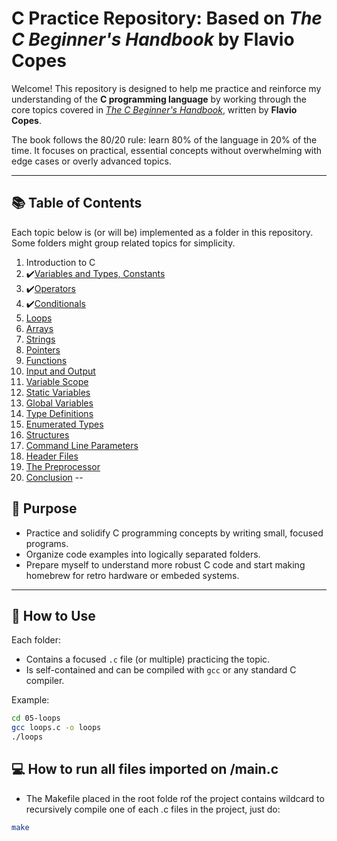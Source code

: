# C Practice Repository: Based on *The C Beginner's Handbook* by Flavio Copes

Welcome! This repository is designed to help me practice and reinforce my understanding of the **C programming language** by working through the core topics covered in [*The C Beginner's Handbook*](https://www.freecodecamp.org/news/the-c-beginners-handbook/), written by **Flavio Copes**.

The book follows the 80/20 rule: learn 80% of the language in 20% of the time. It focuses on practical, essential concepts without overwhelming with edge cases or overly advanced topics.

---

## 📚 Table of Contents

Each topic below is (or will be) implemented as a folder in this repository. Some folders might group related topics for simplicity.
1. Introduction to C
2. ✔️[Variables and Types, Constants](./02-variables-types-03-constants/)
3. ✔️[Operators](./04-operators/)
4. ✔️[Conditionals](./05-conditionals/)
5.   [Loops](./06-loops/)
6.   [Arrays](./07-arrays/)
7.   [Strings](./08-strings/)
8.   [Pointers](./09-pointers/)
9.   [Functions](./10-functions/)
10.  [Input and Output](./11-input-output/)
11.  [Variable Scope](./12-variable-scope/)
12.  [Static Variables](./13-static-variables/)
13.  [Global Variables](./14-global-variables/)
14.  [Type Definitions](./15-type-definitions/)
15.  [Enumerated Types](./16-enums/)
16.  [Structures](./17-structures/)
17.  [Command Line Parameters](./18-command-line-args/)
18.  [Header Files](./19-header-files/)
19.  [The Preprocessor](./20-preprocessor/)
20.  [Conclusion](./21-conclusion/)
--
## 🎯 Purpose

- Practice and solidify C programming concepts by writing small, focused programs.
- Organize code examples into logically separated folders.
- Prepare myself to understand more robust C code and start making homebrew for retro hardware or embeded systems.

---

## 🔧 How to Use

Each folder:
- Contains a focused `.c` file (or multiple) practicing the topic.
- Is self-contained and can be compiled with `gcc` or any standard C compiler.

Example:
```bash
cd 05-loops
gcc loops.c -o loops
./loops
```
## 💻 How to run all files imported on /main.c
- The Makefile placed in the root folde rof the project contains wildcard to recursively compile one of each .c files in the project, just do:
```bash
make
```
 
